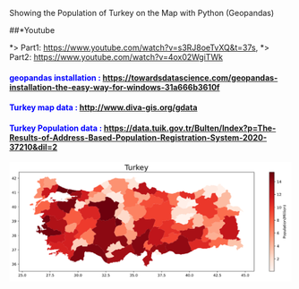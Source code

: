 Showing the Population of Turkey on the Map with Python (Geopandas)

##*Youtube

  *> Part1: https://www.youtube.com/watch?v=s3RJ8oeTvXQ&t=37s,
  *> Part2: https://www.youtube.com/watch?v=4ox02WgiTWk



#### <span style="color: blue">geopandas installation : </span>https://towardsdatascience.com/geopandas-installation-the-easy-way-for-windows-31a666b3610f
#### <span style="color: blue">Turkey map data : </span>http://www.diva-gis.org/gdata
#### <span style="color: blue">Turkey Population data : </span>https://data.tuik.gov.tr/Bulten/Index?p=The-Results-of-Address-Based-Population-Registration-System-2020-37210&dil=2

![alt text](https://github.com/osmanballi/Turkey_population_with_geopandas/blob/main/Turkeyplot.PNG)
